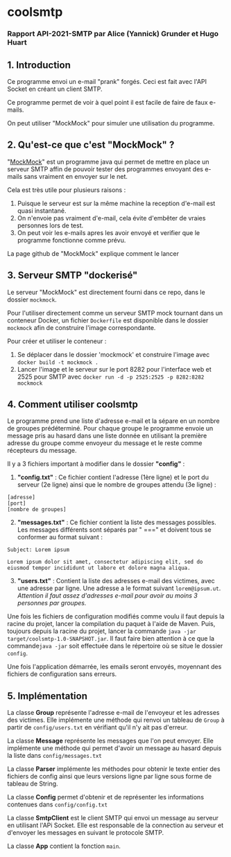 # coolsmtp

### Rapport API-2021-SMTP par Alice (Yannick) Grunder et Hugo Huart

## 1. Introduction

Ce programme envoi un e-mail "prank" forgés. Ceci est fait avec l'API Socket en créant un client SMTP.

Ce programme permet de voir à quel point il est facile de faire de faux e-mails.

On peut utiliser "MockMock" pour simuler une utilisation du programme.

## 2. Qu'est-ce que c'est "MockMock" ?

"[MockMock](https://github.com/HEIGVD-Course-API/MockMock)" est un programme java qui permet de mettre en place un
serveur SMTP affin de pouvoir tester des programmes envoyant des e-mails sans vraiment en envoyer sur le net.

Cela est très utile pour plusieurs raisons :

1. Puisque le serveur est sur la même machine la reception d'e-mail est quasi instantané.
2. On n'envoie pas vraiment d'e-mail, cela évite d'embêter de vraies personnes lors de test.
3. On peut voir les e-mails apres les avoir envoyé et verifier que le programme fonctionne comme prévu.

La page github de "MockMock" explique comment le lancer

## 3. Serveur SMTP "dockerisé"

Le serveur "MockMock" est directement fourni dans ce repo, dans le dossier `mockmock`.

Pour l'utiliser directement comme un serveur SMTP mock tournant dans un conteneur Docker, un fichier `Dockerfile` est
disponible dans le dossier `mockmock` afin de construire l'image correspondante.

Pour créer et utiliser le conteneur :

1. Se déplacer dans le dossier 'mockmock' et construire l'image avec `docker build -t mockmock .`
2. Lancer l'image et le serveur sur le port 8282 pour l'interface web et 2525 pour SMTP
   avec `docker run -d -p 2525:2525 -p 8282:8282 mockmock`

## 4. Comment utiliser coolsmtp

Le programme prend une liste d'adresse e-mail et la sépare en un nombre de groupes prédéterminé. Pour chaque groupe le
programme envoie un message pris au hasard dans une liste donnée en utilisant la première adresse du groupe comme
envoyeur du message et le reste comme récepteurs du message.

Il y a 3 fichiers important à modifier dans le dossier **"config"** :

1. **"config.txt"** : Ce fichier contient l'adresse (1ère ligne) et le port du serveur (2e ligne) ainsi que le nombre de
   groupes attendu (3e ligne) :

```
[adresse]
[port]
[nombre de groupes]
```

2. **"messages.txt"** : Ce fichier contient la liste des messages possibles. Les messages différents sont séparés par "
   ===" et doivent tous se conformer au format suivant :

```
Subject: Lorem ipsum

Lorem ipsum dolor sit amet, consectetur adipiscing elit, sed do eiusmod tempor incididunt ut labore et dolore magna aliqua.
```

3. **"users.txt"** : Contient la liste des adresses e-mail des victimes, avec une adresse par ligne. Une adresse a le
   format suivant `lorem@ipsum.ut`.
   _Attention il faut assez d'adresses e-mail pour avoir au moins 3 personnes par groupes._

Une fois les fichiers de configuration modifiés comme voulu il faut depuis la racine du projet, lancer la compilation du
paquet à l'aide de Maven. Puis, toujours depuis la racine du projet, lancer la
commande `java -jar target/coolsmtp-1.0-SNAPSHOT.jar`. Il faut faire bien attention à ce que la commande`java -jar` soit
effectuée dans le répertoire où se situe le dossier `config`.

Une fois l'application démarrée, les emails seront envoyés, moyennant des fichiers de configuration sans erreurs.

## 5. Implémentation

La classe **Group** représente l'adresse e-mail de l'envoyeur et les adresses des victimes. Elle implémente une méthode
qui renvoi un tableau de `Group` à partir de `config/users.txt` en vérifiant qu'il n'y ait pas d'erreur.

La classe **Message** représente les messages que l'on peut envoyer. Elle implémente une méthode qui permet d'avoir un
message au hasard depuis la liste dans `config/messages.txt`

La classe **Parser** implémente les méthodes pour obtenir le texte entier des fichiers de config ainsi que leurs
versions ligne par ligne sous forme de tableau de String.

La classe **Config** permet d'obtenir et de représenter les informations contenues dans `config/config.txt`

La classe **SmtpClient** est le client SMTP qui envoi un message au serveur en utilisant l'APi Socket. Elle est
responsable de la connection au serveur et d'envoyer les messages en suivant le protocole SMTP.

La classe **App** contient la fonction `main`.
